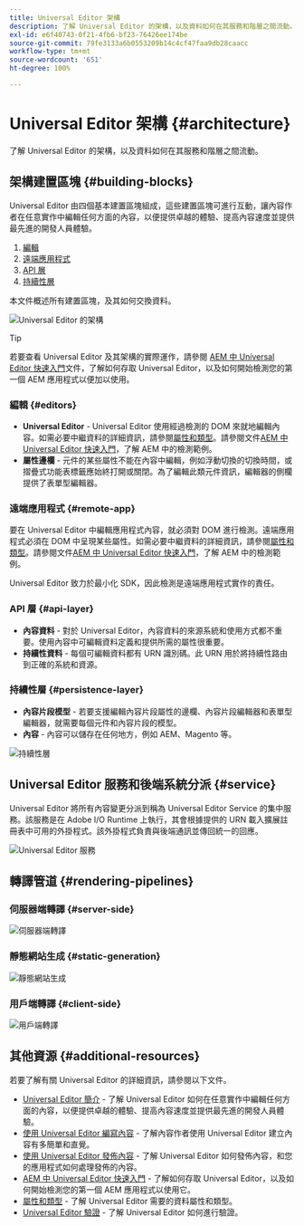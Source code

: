 ```yaml
---
title: Universal Editor 架構
description: 了解 Universal Editor 的架構，以及資料如何在其服務和階層之間流動。
exl-id: e6f40743-0f21-4fb6-bf23-76426ee174be
source-git-commit: 79fe3133a6b0553209b14c4cf47faa9db28caacc
workflow-type: tm+mt
source-wordcount: '651'
ht-degree: 100%

---
```



# Universal Editor 架構 {#architecture}

了解 Universal Editor 的架構，以及資料如何在其服務和階層之間流動。

## 架構建置區塊 {#building-blocks}

Universal Editor 由四個基本建置區塊組成，這些建置區塊可進行互動，讓內容作者在任意實作中編輯任何方面的內容，以便提供卓越的體驗、提高內容速度並提供最先進的開發人員體驗。

1. [編輯](#editors)
1. [遠端應用程式](#remote-app)
1. [API 層](#api-layer)
1. [持續性層](#persistence-layer)

本文件概述所有建置區塊，及其如何交換資料。

![Universal Editor 的架構](assets/architecture.png)

>[!TIP]
>
>若要查看 Universal Editor 及其架構的實際運作，請參閱 [AEM 中 Universal Editor 快速入門](getting-started.md)文件，了解如何存取 Universal Editor，以及如何開始檢測您的第一個 AEM 應用程式以便加以使用。

### 編輯 {#editors}

* **Universal Editor** - Universal Editor 使用經過檢測的 DOM 來就地編輯內容。如需必要中繼資料的詳細資訊，請參閱[屬性和類型](attributes-types.md)。請參閱文件[AEM 中 Universal Editor 快速入門](getting-started.md)，了解 AEM 中的檢測範例。
* **屬性邊欄** - 元件的某些屬性不能在內容中編輯，例如浮動切換的切換時間，或摺疊式功能表標籤應始終打開或關閉。為了編輯此類元件資訊，編輯器的側欄提供了表單型編輯器。

### 遠端應用程式 {#remote-app}

要在 Universal Editor 中編輯應用程式內容，就必須對 DOM 進行檢測。遠端應用程式必須在 DOM 中呈現某些屬性。如需必要中繼資料的詳細資訊，請參閱[屬性和類型](attributes-types.md)。請參閱文件[AEM 中 Universal Editor 快速入門](getting-started.md)，了解 AEM 中的檢測範例。

Universal Editor 致力於最小化 SDK，因此檢測是遠端應用程式實作的責任。

### API 層 {#api-layer}

* **內容資料** - 對於 Universal Editor，內容資料的來源系統和使用方式都不重要。使用內容中可編輯資料定義和提供所需的屬性很重要。
* **持續性資料** - 每個可編輯資料都有 URN 識別碼。此 URN 用於將持續性路由到正確的系統和資源。

### 持續性層 {#persistence-layer}

* **內容片段模型** - 若要支援編輯內容片段屬性的邊欄、內容片段編輯器和表單型編輯器，就需要每個元件和內容片段的模型。
* **內容** - 內容可以儲存在任何地方，例如 AEM、Magento 等。

![持續性層](assets/persistence-layer.png)

## Universal Editor 服務和後端系統分派 {#service}

Universal Editor 將所有內容變更分派到稱為 Universal Editor Service 的集中服務。該服務是在 Adobe I/O Runtime 上執行，其會根據提供的 URN 載入擴展註冊表中可用的外掛程式。該外掛程式負責與後端通訊並傳回統一的回應。

![Universal Editor 服務](assets/universal-editor-service.png)

## 轉譯管道 {#rendering-pipelines}

### 伺服器端轉譯 {#server-side}

![伺服器端轉譯](assets/server-side.png)

### 靜態網站生成 {#static-generation}

![靜態網站生成](assets/static-generation.png)

### 用戶端轉譯 {#client-side}

![用戶端轉譯](assets/client-side.png)

## 其他資源 {#additional-resources}

若要了解有關 Universal Editor 的詳細資訊，請參閱以下文件。

* [Universal Editor 簡介](introduction.md) - 了解 Universal Editor 如何在任意實作中編輯任何方面的內容，以便提供卓越的體驗、提高內容速度並提供最先進的開發人員體驗。
* [使用 Universal Editor 編寫內容](authoring.md) - 了解內容作者使用 Universal Editor 建立內容有多簡單和直覺。
* [使用 Universal Editor 發佈內容](publishing.md) - 了解 Universal Editor 如何發佈內容，和您的應用程式如何處理發佈的內容。
* [AEM 中 Universal Editor 快速入門](getting-started.md) - 了解如何存取 Universal Editor，以及如何開始檢測您的第一個 AEM 應用程式以使用它。
* [屬性和類型](attributes-types.md) - 了解 Universal Editor 需要的資料屬性和類型。
* [Universal Editor 驗證](authentication.md) - 了解 Universal Editor 如何進行驗證。
